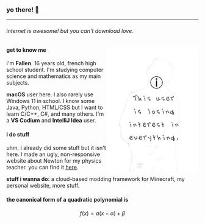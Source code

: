 ### yo there! 👋
----
###### *internet is awesome! but you can't download love.*

<img src="https://raw.githubusercontent.com/privatesincerly/privatesincerly/a27f995472b77f261e2f940f2f9aee219d1cc307/.github/profile/images/user_lost_interest_!.png" align="right" width="48%">

#### get to know me

I'm __Fallen__.
16 years old, french high school student. I'm studying computer science and mathematics as my main subjects.

__macOS__ user here. I also rarely use Windows 11 in school.
I know some Java, Python, HTML/CSS but I want to learn C/C++, C#, and many others.
I'm a __VS Codium__ and __IntelliJ Idea__ user.

#### i do stuff

uhm, I already did some stuff but it isn't here.
I made an ugly, non-responsive website about Newton for my physics teacher. you can find it [here](https://github.com/privatesincerly/newton-sim).

__stuff i wanna do:__ a cloud-based modding framework for Minecraft, my personal website, more stuff.

#### the canonical form of a quadratic polynomial is
$$f(x) = a(x - \alpha) + \beta$$